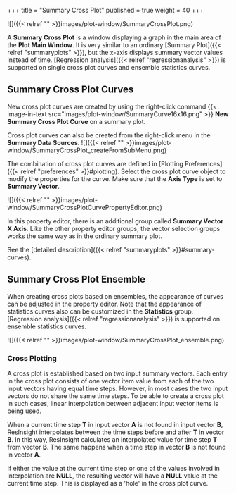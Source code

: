 +++
title = "Summary Cross Plot"
published = true
weight = 40
+++

![]({{< relref "" >}}images/plot-window/SummaryCrossPlot.png)

A **Summary Cross Plot** is a window displaying a graph in the main area of the **Plot Main Window**. It is very similar to an ordinary [Summary Plot]({{< relref "summaryplots" >}}), but the x-axis displays summary vector values instead of time. [Regression analysis]({{< relref "regressionanalysis" >}}) is supported on single cross plot curves and ensemble statistics curves.

## Summary Cross Plot Curves
New cross plot curves are created by using the right-click command {{< image-in-text src="images/plot-window/SummaryCurve16x16.png" >}} **New Summary Cross Plot Curve** on a summary plot. 

Cross plot curves can also be created from the right-click menu in the **Summary Data Sources**. 
![]({{< relref "" >}}images/plot-window/SummaryCrossPlot_createFromSubMenu.png)

The combination of cross plot curves are defined in [Plotting Preferences]({{< relref "preferences" >}}#plotting). Select the cross plot curve object to modify the properties for the curve. Make sure that the **Axis Type** is set to **Summary Vector**.

![]({{< relref "" >}}images/plot-window/SummaryCrossPlotCurvePropertyEditor.png)

In this property editor, there is an additional group called **Summary Vector X Axis**. Like the other property editor groups, the vector selection groups works the same way as in the ordinary summary plot. 

See the [detailed description]({{< relref "summaryplots" >}}#summary-curves).

## Summary Cross Plot Ensemble

When creating cross plots based on ensembles, the appearance of curves can be adjusted in the property editor. Note that the appearance of statistics curves also can be customized in the **Statistics** group. [Regression analysis]({{< relref "regressionanalysis" >}}) is supported on ensemble statistics curves.

![]({{< relref "" >}}images/plot-window/SummaryCrossPlot_ensemble.png)


### Cross Plotting
A cross plot is established based on two input summary vectors. Each entry in the cross plot consists of one vector item value from each of the two input vectors having equal time steps. However, in most cases the two input vectors do not share the same time steps. To be able to create a cross plot in such cases, linear interpolation between adjacent input vector items is being used.

When a current time step **T** in input vector **A** is not found in input vector **B**, ResInsight interpolates between the time steps before and after **T** in vector **B**. In this way, ResInsight calculates an interpolated value for time step **T** from vector **B**. The same happens when a time step in vector **B** is not found in vector **A**.

If either the value at the current time step or one of the values involved in interpolation are **NULL**, the resulting vector will have a **NULL** value at the current time step. This is displayed as a 'hole' in the cross plot curve.

